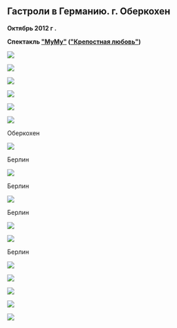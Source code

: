 ## Гастроли в Германию. г. Оберкохен


**Октябрь 2012 г .**


**Спектакль ["МуМу"][0] (["Крепостная любовь"][0])**


![](image-01.jpg)


![](image-02.jpg)


![](image-03.jpg)


![](image-04.jpg)


![](image-05.jpg)


![](image-06.jpg)


Оберкохен


![](image-07.jpg)


Берлин


![](image-08.jpg)


Берлин


![](image-09.jpg)


Берлин


![](image-10.jpg)


![](image-11.jpg)


Берлин


![](image-12.jpg)


![](image-13.jpg)


![](image-14.jpg)


![](image-15.jpg)


![](image-16.jpg)

[0]: ../../performance/krepostnaya-lyubov-mumu "Крепостная любовь (Муму)"